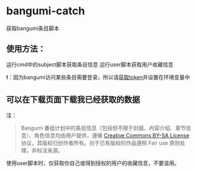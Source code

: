 # bangumi-catch
获取bangumi条目脚本

## 使用方法：
运行cmd中的subject脚本获取条目信息
运行user脚本获取用户收藏信息

❗：因为bangumi访问某些条目需要登录，所以请[获取token](https://next.bgm.tv/demo/access-token/create)并设置在环境变量中

## 可以在下载页面下载我已经获取的数据

注：
> Bangumi 番组计划中的条目信息（包括但不限于封面、内容介绍、章节信息）、角色信息均由用户提供，遵循 [Creative Commons BY-SA License](http://creativecommons.org/licenses/by-sa/3.0/deed.zh) 协议，其版权归创作者所有。对于已有版权的作品遵照 Fair use 原则处理，并标注来源。

使用user脚本时，仅获取你自己或得到授权的用户的收藏信息，不要滥用。